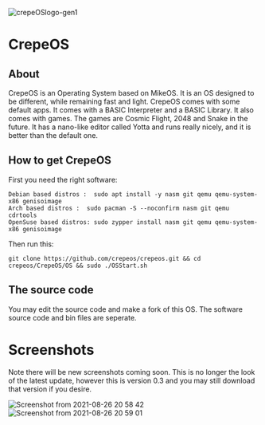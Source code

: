 ![crepeOSlogo-gen1](https://user-images.githubusercontent.com/88938279/129524188-25f74833-8bef-4c6e-816e-bcbf1c145822.png)

# CrepeOS

## About
CrepeOS is an Operating System based on MikeOS. It is an OS designed to be different, while remaining fast and light. 
CrepeOS comes with some default apps. 
It comes with a BASIC Interpreter and a BASIC Library. It also comes with games.
The games are Cosmic Flight, 2048 and Snake in the future. It has a nano-like editor
called Yotta and runs really nicely, and it is better than the default one.


## How to get CrepeOS

First you need the right software:

```
Debian based distros :  sudo apt install -y nasm git qemu qemu-system-x86 genisoimage
Arch based distros :  sudo pacman -S --noconfirm nasm git qemu cdrtools
OpenSuse based distros: sudo zypper install nasm git qemu qemu-system-x86 genisoimage
```

Then run this:
```
git clone https://github.com/crepeos/crepeos.git && cd crepeos/CrepeOS/OS && sudo ./OSStart.sh
```

## The source code
You may edit the source code and make a fork of this OS. The software source code and bin files are seperate.

# Screenshots
Note there will be new screenshots coming soon. 
This is no longer the look of the latest update, however this is version 0.3 
and you may still download that version if you desire.

![Screenshot from 2021-08-26 20 58 42](https://user-images.githubusercontent.com/76793908/131035224-f44076b7-9d6b-4b8e-9c77-bb7e4ce4c8f6.png)
![Screenshot from 2021-08-26 20 59 01](https://user-images.githubusercontent.com/76793908/131035235-5f155bd9-b015-4bd5-b171-e74cb491b080.png)
